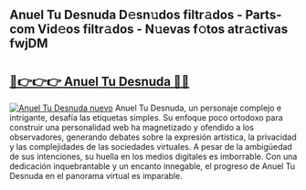 ## Anuel Tu Desnuda D𝚎sn𝚞dos filtr𝚊dos - Parts-com Vid𝚎os filtr𝚊dos - N𝚞evas f𝚘tos atr𝚊ctivas fwjDM

# <h2><a href="http://mb8zjeb.tromn.icu/?c=Anuel+Tu+Desnuda">🔗👉👉👉 Anuel Tu Desnuda 🔗🔗</a></h2>

[![Anuel Tu Desnuda nuevo](https://i.imgur.com/pEAQMta.gif)](http://mb8zjeb.tromn.icu/?c=Anuel+Tu+Desnuda)
Anuel Tu Desnuda, un personaje complejo e intrigante, desafía las etiquetas simples. Su enfoque poco ortodoxo para construir una personalidad web ha magnetizado y ofendido a los observadores, generando debates sobre la expresión artística, la privacidad y las complejidades de las sociedades virtuales. A pesar de la ambigüedad de sus intenciones, su huella en los medios digitales es imborrable. Con una dedicación inquebrantable y un encanto innegable, el progreso de Anuel Tu Desnuda en el panorama virtual es imparable.
